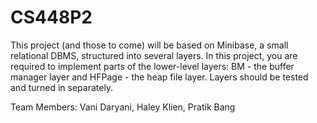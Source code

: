 # CS448P2
This project (and those to come) will be based on Minibase, a small relational DBMS, structured into several layers. In this project, you are required to implement parts of the lower-level layers: BM - the buffer manager layer and HFPage - the heap file layer. Layers should be tested and turned in separately.

Team Members: Vani Daryani, Haley Klien, Pratik Bang
